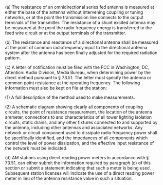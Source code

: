 (a) The resistance of an omnidirectional series fed antenna is measured at either the base of the antenna without intervening coupling or tuning networks, or at the point the transmission line connects to the output terminals of the transmitter. The resistance of a shunt excited antenna may be measured at the point the radio frequency energy is transferred to the feed wire circuit or at the output terminals of the transmitter.

(b) The resistance and reactance of a directional antenna shall be measured at the point of common radiofrequency input to the directional antenna system after the antenna has been finally adjusted for the required radiation pattern.

(c) A letter of notification must be filed with the FCC in Washington, DC, Attention: Audio Division, Media Bureau, when determining power by the direct method pursuant to § 73.51. The letter must specify the antenna or common point resistance at the operating frequency. The following information must also be kept on file at the station:

(1) A full description of the method used to make measurements.

(2) A schematic diagram showing clearly all components of coupling circuits, the point of resistance measurement, the location of the antenna ammeter, connections to and characteristics of all tower lighting isolation circuits, static drains, and any other fixtures connected to and supported by the antenna, including other antennas and associated networks. Any network or circuit component used to dissipate radio frequency power shall be specifically identified, and the impedances of all components which control the level of power dissipation, and the effective input resistance of the network must be indicated.

(d) AM stations using direct reading power meters in accordance with § 73.51, can either submit the information required by paragraph (c) of this section or submit a statement indicating that such a meter is being used. Subsequent station licenses will indicate the use of a direct reading power meter in lieu of the antenna resistance value in such a situation.

